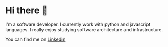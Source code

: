 # Hi there 👋

I'm a software developer. I currently work with python and javascript languages. I really enjoy studying software architecture and infrastructure.

You can find me on [Linkedin](https://www.linkedin.com/in/rodrigo-rodrigues-scotti/)
